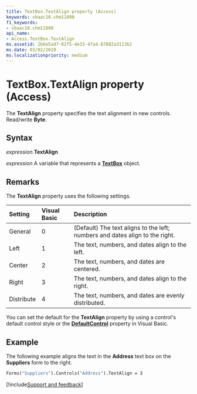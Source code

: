 ```yaml
---
title: TextBox.TextAlign property (Access)
keywords: vbaac10.chm11090
f1_keywords:
- vbaac10.chm11090
api_name:
- Access.TextBox.TextAlign
ms.assetid: 2b6e5ad7-02f5-4e33-47a4-87882a3113b2
ms.date: 03/02/2019
ms.localizationpriority: medium
---
```



# TextBox.TextAlign property (Access)

The **TextAlign** property specifies the text alignment in new controls. Read/write **Byte**.


## Syntax

_expression_.**TextAlign**

_expression_ A variable that represents a **[TextBox](Access.TextBox.md)** object.


## Remarks

The **TextAlign** property uses the following settings.

|Setting|Visual Basic|Description|
|:-----|:-----|:-----|
|General|0|(Default) The text aligns to the left; numbers and dates align to the right.|
|Left|1|The text, numbers, and dates align to the left.|
|Center|2|The text, numbers, and dates are centered.|
|Right|3|The text, numbers, and dates align to the right.|
|Distribute|4|The text, numbers, and dates are evenly distributed.|

You can set the default for the **TextAlign** property by using a control's default control style or the **[DefaultControl](access.form.defaultcontrol.md)** property in Visual Basic.


## Example

The following example aligns the text in the **Address** text box on the **Suppliers** form to the right.

```vb
Forms("Suppliers").Controls("Address").TextAlign = 3
```


[!include[Support and feedback](~/includes/feedback-boilerplate.md)]
